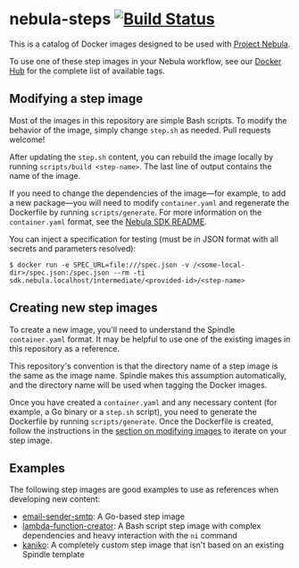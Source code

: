 # nebula-steps [![Build Status](https://travis-ci.com/puppetlabs/nebula-steps.svg?branch=master)](https://travis-ci.com/puppetlabs/nebula-steps)

This is a catalog of Docker images designed to be used with
[Project Nebula](https://puppet.com/project-nebula).

To use one of these step images in your Nebula workflow, see our
[Docker Hub](https://hub.docker.com/u/projectnebula) for the complete list of
available tags.

## Modifying a step image

Most of the images in this repository are simple Bash scripts. To modify the
behavior of the image, simply change `step.sh` as needed. Pull requests welcome!

After updating the `step.sh` content, you can rebuild the image locally by
running `scripts/build <step-name>`. The last line of output contains the name
of the image.

If you need to change the dependencies of the image—for example, to add a new
package—you will need to modify `container.yaml` and regenerate the Dockerfile
by running `scripts/generate`. For more information on the `container.yaml` format, see the [Nebula SDK README](https://github.com/puppetlabs/nebula-sdk/blob/master/README.md#spindle).

You can inject a specification for testing (must be in JSON format with all
secrets and parameters resolved):

```console
$ docker run -e SPEC_URL=file:///spec.json -v /<some-local-dir>/spec.json:/spec.json --rm -ti sdk.nebula.localhost/intermediate/<provided-id>/<step-name>
```

## Creating new step images

To create a new image, you'll need to understand the Spindle `container.yaml`
format. It may be helpful to use one of the existing images in this repository
as a reference.

This repository's convention is that the directory name of a step image is the
same as the image name. Spindle makes this assumption automatically, and the
directory name will be used when tagging the Docker images.

Once you have created a `container.yaml` and any necessary content (for example,
a Go binary or a `step.sh` script), you need to generate the Dockerfile by
running `scripts/generate`. Once the Dockerfile is created, follow the
instructions in the [section on modifying images](#modifying-a-step-image) to
iterate on your step image.

## Examples

The following step images are good examples to use as references when developing
new content:

* [email-sender-smtp](https://github.com/puppetlabs/nebula-steps/tree/master/email-sender-smtp):
  A Go-based step image
* [lambda-function-creator](https://github.com/puppetlabs/nebula-steps/tree/master/lambda-function-creator):
  A Bash script step image with complex dependencies and heavy interaction with
  the `ni` command
* [kaniko](https://github.com/puppetlabs/nebula-steps/tree/master/kaniko): A
  completely custom step image that isn't based on an existing Spindle template
